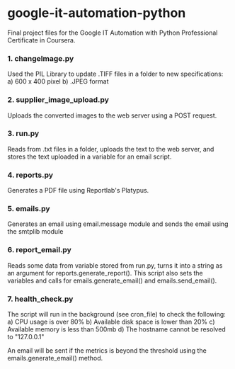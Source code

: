 # google-it-automation-python

Final project files for the Google IT Automation with Python Professional Certificate in Coursera.

### 1. changeImage.py
Used the PIL Library to update .TIFF files in a folder to new specifications:
a) 600 x 400 pixel
b) .JPEG format

### 2. supplier_image_upload.py
Uploads the converted images to the web server using a POST request.

### 3. run.py
Reads from .txt files in a folder, uploads the text to the web server, and stores
the text uploaded in a variable for an email script.

### 4. reports.py
Generates a PDF file using Reportlab's Platypus. 

### 5. emails.py
Generates an email using email.message module and sends the email using the smtplib module

### 6. report_email.py
Reads some data from variable stored from run.py, turns it into a string as an argument for reports.generate_report().
This script also sets the variables and calls for emails.generate_email() and emails.send_email(). 

### 7. health_check.py
The script will run in the background (see cron_file) to check the following:
a) CPU usage is over 80%
b) Available disk space is lower than 20%
c) Available memory is less than 500mb
d) The hostname cannot be resolved to "127.0.0.1"

An email will be sent if the metrics is beyond the threshold using the emails.generate_email() method.

